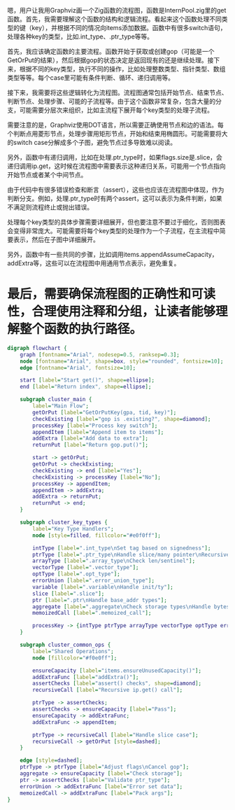 嗯，用户让我用Graphviz画一个Zig函数的流程图，函数是InternPool.zig里的get函数。首先，我需要理解这个函数的结构和逻辑流程。看起来这个函数处理不同类型的键（key），并根据不同的情况向items添加数据。函数中有很多switch语句，处理各种key的类型，比如.int_type、.ptr_type等等。

首先，我应该确定函数的主要流程。函数开始于获取或创建gop（可能是一个GetOrPut的结果），然后根据gop的状态决定是返回现有的还是继续处理。接下来，根据不同的key类型，执行不同的操作，比如处理整数类型、指针类型、数组类型等等。每个case里可能有条件判断、循环、递归调用等。

接下来，我需要将这些逻辑转化为流程图。流程图通常包括开始节点、结束节点、判断节点、处理步骤、可能的子流程等。由于这个函数非常复杂，包含大量的分支，可能需要分层次来组织，比如主流程下展开每个key类型的处理子流程。

需要注意的是，Graphviz使用DOT语言，所以需要正确使用节点和边的语法。每个判断点用菱形节点，处理步骤用矩形节点，开始和结束用椭圆形。可能需要将大的switch case分解成多个子图，避免节点过多导致难以阅读。

另外，函数中有递归调用，比如在处理.ptr_type时，如果flags.size是.slice，会递归调用ip.get，这时候在流程图中需要表示这种递归关系，可能用一个节点指向开始节点或者某个中间节点。

由于代码中有很多错误检查和断言（assert），这些也应该在流程图中体现，作为判断分支。例如，处理.ptr_type时有两个assert，这可以表示为条件判断，如果不满足则流程终止或抛出错误。

处理每个key类型的具体步骤需要详细展开，但也要注意不要过于细化，否则图表会变得非常庞大。可能需要将每个key类型的处理作为一个子流程，在主流程中简要表示，然后在子图中详细展开。

另外，函数中有一些共同的步骤，比如调用items.appendAssumeCapacity，addExtra等，这些可以在流程图中用通用节点表示，避免重复。

最后，需要确保流程图的正确性和可读性，合理使用注释和分组，让读者能够理解整个函数的执行路径。
================================================
```dot
digraph flowchart {
    graph [fontname="Arial", nodesep=0.5, ranksep=0.3];
    node [fontname="Arial", shape=box, style="rounded", fontsize=10];
    edge [fontname="Arial", fontsize=10];

    start [label="Start get()", shape=ellipse];
    end [label="Return index", shape=ellipse];

    subgraph cluster_main {
        label="Main Flow";
        getOrPut [label="GetOrPutKey(gpa, tid, key)"];
        checkExisting [label="gop is .existing?", shape=diamond];
        processKey [label="Process key switch"];
        appendItem [label="Append item to items"];
        addExtra [label="Add data to extra"];
        returnPut [label="Return gop.put()"];

        start -> getOrPut;
        getOrPut -> checkExisting;
        checkExisting -> end [label="Yes"];
        checkExisting -> processKey [label="No"];
        processKey -> appendItem;
        appendItem -> addExtra;
        addExtra -> returnPut;
        returnPut -> end;
    }

    subgraph cluster_key_types {
        label="Key Type Handlers";
        node [style=filled, fillcolor="#e0f0ff"];

        intType [label=".int_type\nSet tag based on signedness"];
        ptrType [label=".ptr_type\nHandle slice/many pointer\nRecursive calls"];
        arrayType [label=".array_type\nCheck len/sentinel"];
        vectorType [label=".vector_type"];
        optType [label=".opt_type"];
        errorUnion [label=".error_union_type"];
        variable [label=".variable\nHandle init/ty"];
        slice [label=".slice"];
        ptr [label=".ptr\nHandle base_addr types"];
        aggregate [label=".aggregate\nCheck storage types\nHandle bytes/elems"];
        memoizedCall [label=".memoized_call"];

        processKey -> {intType ptrType arrayType vectorType optType errorUnion variable slice ptr aggregate memoizedCall} [style=invis];
    }

    subgraph cluster_common_ops {
        label="Shared Operations";
        node [fillcolor="#f0e0ff"];

        ensureCapacity [label="items.ensureUnusedCapacity()"];
        addExtraFunc [label="addExtra()"];
        assertChecks [label="assert() checks", shape=diamond];
        recursiveCall [label="Recursive ip.get() call"];

        ptrType -> assertChecks;
        assertChecks -> ensureCapacity [label="Pass"];
        ensureCapacity -> addExtraFunc;
        addExtraFunc -> appendItem;

        ptrType -> recursiveCall [label="Handle slice case"];
        recursiveCall -> getOrPut [style=dashed];
    }

    edge [style=dashed];
    ptrType -> ptrType [label="Adjust flags\nCancel gop"];
    aggregate -> ensureCapacity [label="Check storage"];
    ptr -> assertChecks [label="Validate ptr_type"];
    errorUnion -> addExtraFunc [label="Error set data"];
    memoizedCall -> addExtraFunc [label="Pack args"];
}
```